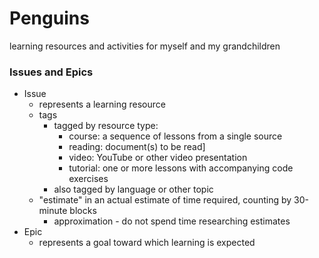 # Penguins
learning resources and activities for myself and my grandchildren

### Issues and Epics
- Issue
  - represents a learning resource
  - tags
    - tagged by resource type:
      - course: a sequence of lessons from a single source
      - reading: document(s) to be read]
      - video: YouTube or other video presentation
      - tutorial: one or more lessons with accompanying code exercises
    - also tagged by language or other topic
  - "estimate" in an actual estimate of time required, counting by 30-minute blocks
    - approximation - do not spend time researching estimates
- Epic
  - represents a goal toward which learning is expected
